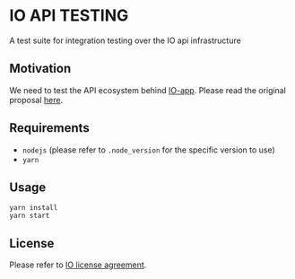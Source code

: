 # IO API TESTING
A test suite for integration testing over the IO api infrastructure

## Motivation
We need to test the API ecosystem behind [IO-app](https://github.com/pagopa/io-app). Please read the original proposal [here](https://docs.google.com/document/d/1WQ6OoqOGGEwcd-YRwLwJiiR_ES8mhTmSF6oGVyB8H70).

## Requirements
* `nodejs` (please refer to `.node_version` for the specific version to use)
* `yarn`
  
## Usage
```
yarn install
yarn start 
```

## License
Please refer to [IO license agreement](https://github.com/pagopa/io-app/blob/master/LICENSE).
